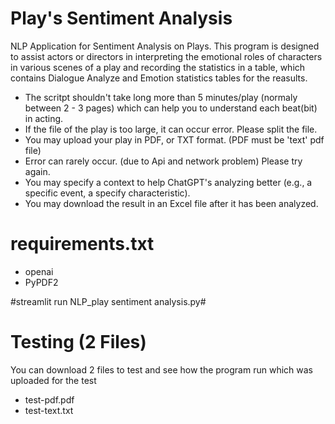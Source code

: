 # Play's Sentiment Analysis
NLP Application for Sentiment Analysis on Plays. This program is designed to assist actors or directors in interpreting the emotional roles of characters in various scenes of a play and recording the statistics in a table, which contains Dialogue Analyze and Emotion statistics tables for the reasults.
  - The scritpt shouldn't take long more than 5 minutes/play (normaly between 2 - 3 pages) which can help you to understand each beat(bit) in acting.
  - If the file of the play is too large, it can occur error. Please split the file.
  - You may upload your play in PDF, or TXT format. (PDF must be 'text' pdf file)
  - Error can rarely occur. (due to Api and network problem) Please try again.
  - You may specify a context to help ChatGPT's analyzing better (e.g., a specific event, a specify characteristic).
  - You may download the result in an Excel file after it has been analyzed.

# requirements.txt
- openai
- PyPDF2

#streamlit run NLP_play sentiment analysis.py#

# Testing (2 Files)
You can download 2 files to test and see how the program run which was uploaded for the test
- test-pdf.pdf
- test-text.txt 
